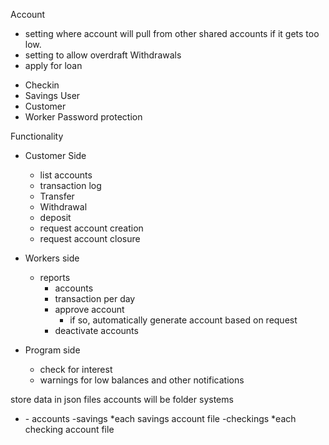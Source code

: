 Account
  * setting where account will pull from other shared accounts if it gets too low.
  * setting to allow overdraft Withdrawals
  * apply for loan
  - Checkin
  - Savings
User
  - Customer
  - Worker
Password protection

Functionality
  - Customer Side
    - list accounts
    - transaction log
    - Transfer
    - Withdrawal
    - deposit
    - request account creation
    - request account closure


  - Workers side
    - reports
      - accounts
      - transaction per day
      - approve account
        - if so, automatically generate account based on request
      - deactivate accounts

  - Program side
    - check for interest
    - warnings for low balances and other notifications

store data in json files
accounts will be folder systems
  - <Customer identifier>
    - accounts
      -savings
        *each savings account file
      -checkings
        *each checking account file
